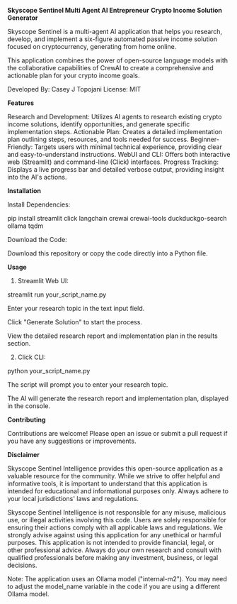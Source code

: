 **Skyscope Sentinel Multi Agent AI Entrepreneur**
**Crypto Income Solution Generator**

Skyscope Sentinel is a multi-agent AI application that helps you research, develop, and implement a six-figure automated passive income solution focused on cryptocurrency, generating from home online.

This application combines the power of open-source language models with the collaborative capabilities of CrewAI to create a comprehensive and actionable plan for your crypto income goals.

Developed By: Casey J Topojani
License: MIT

**Features**

Research and Development: Utilizes AI agents to research existing crypto income solutions, identify opportunities, and generate specific implementation steps.
Actionable Plan: Creates a detailed implementation plan outlining steps, resources, and tools needed for success.
Beginner-Friendly: Targets users with minimal technical experience, providing clear and easy-to-understand instructions.
WebUI and CLI: Offers both interactive web (Streamlit) and command-line (Click) interfaces.
Progress Tracking: Displays a live progress bar and detailed verbose output, providing insight into the AI's actions.

**Installation**

Install Dependencies:

pip install streamlit click langchain crewai crewai-tools duckduckgo-search ollama tqdm

Download the Code:

Download this repository or copy the code directly into a Python file.

**Usage**

1. Streamlit Web UI:
   
streamlit run your_script_name.py

Enter your research topic in the text input field.

Click "Generate Solution" to start the process.

View the detailed research report and implementation plan in the results section.

2. Click CLI:

python your_script_name.py

The script will prompt you to enter your research topic.

The AI will generate the research report and implementation plan, displayed in the console.

**Contributing**

Contributions are welcome! Please open an issue or submit a pull request if you have any suggestions or improvements.

**Disclaimer**

Skyscope Sentinel Intelligence provides this open-source application as a valuable resource for the community. While we strive to offer helpful and informative tools, it is important to understand that this application is intended for educational and informational purposes only.
Always adhere to your local jurisdictions' laws and regulations.

Skyscope Sentinel Intelligence is not responsible for any misuse, malicious use, or illegal activities involving this code. Users are solely responsible for ensuring their actions comply with all applicable laws and regulations. We strongly advise against using this application for any unethical or harmful purposes.
This application is not intended to provide financial, legal, or other professional advice. Always do your own research and consult with qualified professionals before making any investment, business, or legal decisions.

Note: The application uses an Ollama model ("internal-m2"). You may need to adjust the model_name variable in the code if you are using a different Ollama model.
